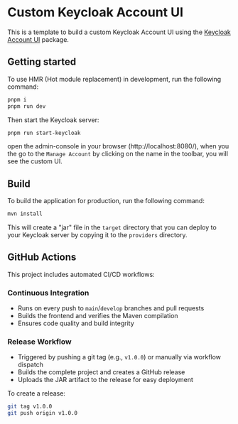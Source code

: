 # Custom Keycloak Account UI

This is a template to build a custom Keycloak Account UI using the [Keycloak Account UI](https://npmjs.com/package/@keycloak/keycloak-account-ui) package.

## Getting started

To use HMR (Hot module replacement) in development, run the following command:

```bash
pnpm i
pnpm run dev
```
Then start the Keycloak server:

```bash
pnpm run start-keycloak
```

open the admin-console in your browser (http://localhost:8080/), when you the go to the `Manage Account` by clicking on the name in the toolbar, you will see the custom UI.

## Build

To build the application for production, run the following command:

```bash
mvn install
```
This will create a "jar" file in the `target` directory that you can deploy to your Keycloak server by copying it to the `providers` directory.

## GitHub Actions

This project includes automated CI/CD workflows:

### Continuous Integration
- Runs on every push to `main`/`develop` branches and pull requests
- Builds the frontend and verifies the Maven compilation
- Ensures code quality and build integrity

### Release Workflow
- Triggered by pushing a git tag (e.g., `v1.0.0`) or manually via workflow dispatch
- Builds the complete project and creates a GitHub release
- Uploads the JAR artifact to the release for easy deployment

To create a release:
```bash
git tag v1.0.0
git push origin v1.0.0
```